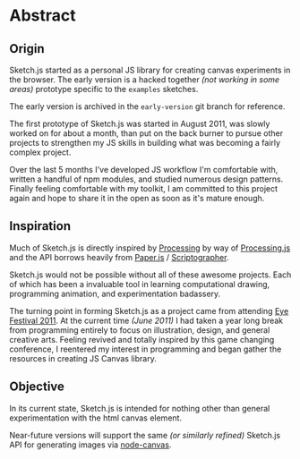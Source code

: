 # Abstract

## Origin

  Sketch.js started as a personal JS library for creating canvas experiments
  in the browser. The early version is a hacked together _(not working in 
  some areas)_ prototype specific to the `examples` sketches. 
  
  The early version is archived in the `early-version` git branch for reference.
  
  The first prototype of Sketch.js was started in August 2011, was slowly worked on
  for about a month, than put on the back burner to pursue other projects to 
  strengthen my JS skills in building what was becoming a fairly complex project.
  
  Over the last 5 months I've developed JS workflow I'm comfortable with, written
  a handful of npm modules, and studied numerous design patterns. Finally feeling
  comfortable with my toolkit, I am committed to this project again and hope to 
  share it in the open as soon as it's mature enough.

## Inspiration

  Much of Sketch.js is directly inspired by [Processing](http://processing.org/)
  by way of [Processing.js](http://processingjs.org) and the API borrows heavily 
  from [Paper.js](http://paperjs.org) / [Scriptographer](http://scriptographer.org).
  
  Sketch.js would not be possible without all of these awesome projects. Each of
  which has been a invaluable tool in learning computational drawing, programming
  animation, and experimentation badassery.
  
  The turning point in forming Sketch.js as a project came from attending
  [Eye Festival 2011](http://eyefestival.com). At the current time _(June 2011)_
  I had taken a year long break from programming entirely to focus on 
  illustration, design, and general creative arts. Feeling revived and totally
  inspired by this game changing conference, I reentered my interest in programming
  and began gather the resources in creating JS Canvas library.

## Objective

  In its current state, Sketch.js is intended for nothing other than general 
  experimentation with the html canvas element.
  
  Near-future versions will support the same _(or similarly refined)_ 
  Sketch.js API for generating images via 
  [node-canvas](https://github.com/LearnBoost/node-canvas).


